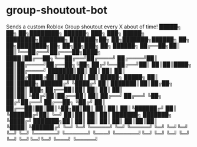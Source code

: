 # group-shoutout-bot
Sends a custom Roblox Group shoutout every X about of time!
 █████╗ ██╗   ██╗████████╗ ██████╗ ███╗   ███╗ █████╗ ████████╗███████╗    ███████╗██╗   ██╗███████╗██████╗ ██╗   ██╗████████╗██╗  ██╗██╗███╗   ██╗ ██████╗ 
██╔══██╗██║   ██║╚══██╔══╝██╔═══██╗████╗ ████║██╔══██╗╚══██╔══╝██╔════╝    ██╔════╝██║   ██║██╔════╝██╔══██╗╚██╗ ██╔╝╚══██╔══╝██║  ██║██║████╗  ██║██╔════╝ 
███████║██║   ██║   ██║   ██║   ██║██╔████╔██║███████║   ██║   █████╗      █████╗  ██║   ██║█████╗  ██████╔╝ ╚████╔╝    ██║   ███████║██║██╔██╗ ██║██║  ███╗
██╔══██║██║   ██║   ██║   ██║   ██║██║╚██╔╝██║██╔══██║   ██║   ██╔══╝      ██╔══╝  ╚██╗ ██╔╝██╔══╝  ██╔══██╗  ╚██╔╝     ██║   ██╔══██║██║██║╚██╗██║██║   ██║
██║  ██║╚██████╔╝   ██║   ╚██████╔╝██║ ╚═╝ ██║██║  ██║   ██║   ███████╗    ███████╗ ╚████╔╝ ███████╗██║  ██║   ██║      ██║   ██║  ██║██║██║ ╚████║╚██████╔╝
╚═╝  ╚═╝ ╚═════╝    ╚═╝    ╚═════╝ ╚═╝     ╚═╝╚═╝  ╚═╝   ╚═╝   ╚══════╝    ╚══════╝  ╚═══╝  ╚══════╝╚═╝  ╚═╝   ╚═╝      ╚═╝   ╚═╝  ╚═╝╚═╝╚═╝  ╚═══╝ ╚═════╝ 
                 
